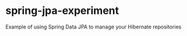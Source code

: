 spring-jpa-experiment
=====================

Example of using Spring Data JPA to manage your Hibernate repositories
